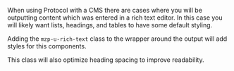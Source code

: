 When using Protocol with a CMS there are cases where you will be outputting
content which was entered in a rich text editor. In this case you will
likely want lists, headings, and tables to have some default styling.

Adding the `mzp-u-rich-text` class to the wrapper around the output will
add styles for this components.

This class will also optimize heading spacing to improve readability.
